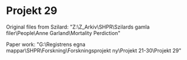 # Projekt 29

Original files from Szilard:
"Z:\Z_Arkiv\SHPR\Szilards gamla filer\People\Anne Garland\Mortality Perdiction"

Paper work:
"G:\Registrens egna mappar\SHPR\Forskning\Forskningsprojekt ny\Projekt 21-30\Projekt 29"
